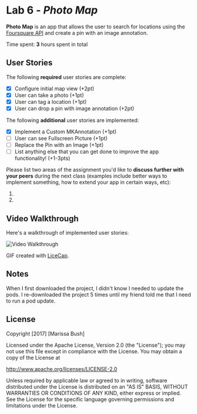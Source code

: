 # Lab 6 - *Photo Map*

**Photo Map** is an app that allows the user to search for locations using the [Foursquare API](https://developer.foursquare.com/docs) and create a pin with an image annotation.

Time spent: **3** hours spent in total

## User Stories

The following **required** user stories are complete:

- [X] Configure initial map view (+2pt)
- [X] User can take a photo (+1pt)
- [X] User can tag a location (+1pt)
- [X] User can drop a pin with image annotation (+2pt)

The following **additional** user stories are implemented:

- [X] Implement a Custom MKAnnotation (+1pt)
- [ ] User can see Fullscreen Picture (+1pt)
- [ ] Replace the Pin with an Image (+1pt)
- [ ] List anything else that you can get done to improve the app functionality! (+1-3pts)

Please list two areas of the assignment you'd like to **discuss further with your peers** during the next class (examples include better ways to implement something, how to extend your app in certain ways, etc):

1.
2.

## Video Walkthrough

Here's a walkthrough of implemented user stories:

<img src='https://i.imgur.com/iKRqlPZ.gif' title='Video Walkthrough' width='' alt='Video Walkthrough' />

GIF created with [LiceCap](http://www.cockos.com/licecap/).

## Notes

When I first downloaded the project, I didn't know I needed to update the pods. I re-downloaded the project 5 times until my friend told me that I need to run a pod update.

## License

Copyright [2017] [Marissa Bush]

Licensed under the Apache License, Version 2.0 (the "License");
you may not use this file except in compliance with the License.
You may obtain a copy of the License at

http://www.apache.org/licenses/LICENSE-2.0

Unless required by applicable law or agreed to in writing, software
distributed under the License is distributed on an "AS IS" BASIS,
WITHOUT WARRANTIES OR CONDITIONS OF ANY KIND, either express or implied.
See the License for the specific language governing permissions and
limitations under the License.

